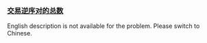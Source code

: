 ### [交易逆序对的总数](https://leetcode.com/problems/shu-zu-zhong-de-ni-xu-dui-lcof)

English description is not available for the problem. Please switch to Chinese.
